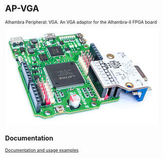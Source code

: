 # AP-VGA
Alhambra Peripheral: VGA. An VGA adaptor for the Alhambra-II FPGA board

![](https://github.com/Alhambra-bits/AP-VGA/blob/master/img/DSC06802_.jpg)

## Documentation

[Documentation and usage examples](https://github.com/Obijuan/Cuadernos-tecnicos-FPGAs-libres/wiki/CT.2:-VGA-Retro:-Puesta-en-marcha.-MonsterLED)
